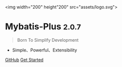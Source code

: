 <img width="200" height"200" src="assets/logo.svg">

# Mybatis-Plus <small>2.0.7</small>

> Born To Simplify Development

- Simple、Powerful、Extensibility

[GitHub](https://github.com/baomidou/mybatis-plus)
[Get Started](#简介)
